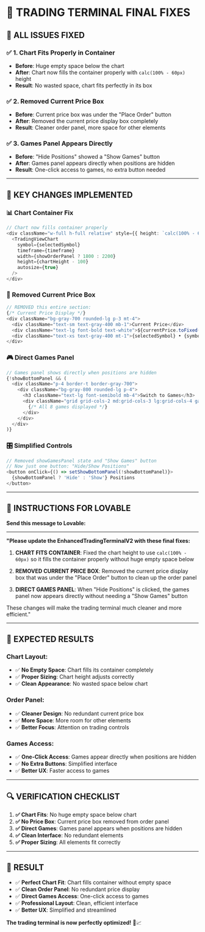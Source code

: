 # 🚀 TRADING TERMINAL FINAL FIXES

## 🎯 **ALL ISSUES FIXED**

### ✅ **1. Chart Fits Properly in Container**
- **Before**: Huge empty space below the chart
- **After**: Chart now fills the container properly with `calc(100% - 60px)` height
- **Result**: No wasted space, chart fits perfectly in its box

### ✅ **2. Removed Current Price Box**
- **Before**: Current price box was under the "Place Order" button
- **After**: Removed the current price display box completely
- **Result**: Cleaner order panel, more space for other elements

### ✅ **3. Games Panel Appears Directly**
- **Before**: "Hide Positions" showed a "Show Games" button
- **After**: Games panel appears directly when positions are hidden
- **Result**: One-click access to games, no extra button needed

---

## 🎯 **KEY CHANGES IMPLEMENTED**

### **📊 Chart Container Fix**
```typescript
// Chart now fills container properly
<div className="w-full h-full relative" style={{ height: `calc(100% - 60px)` }}>
  <TradingViewChart
    symbol={selectedSymbol}
    timeframe={timeframe}
    width={showOrderPanel ? 1800 : 2200}
    height={chartHeight - 100}
    autosize={true}
  />
</div>
```

### **🧹 Removed Current Price Box**
```typescript
// REMOVED this entire section:
{/* Current Price Display */}
<div className="bg-gray-700 rounded-lg p-3 mt-4">
  <div className="text-sm text-gray-400 mb-1">Current Price</div>
  <div className="text-lg font-bold text-white">${currentPrice.toFixed(4)}</div>
  <div className="text-xs text-gray-400 mt-1">{selectedSymbol} • {symbolData[selectedSymbol]?.name}</div>
</div>
```

### **🎮 Direct Games Panel**
```typescript
// Games panel shows directly when positions are hidden
{!showBottomPanel && (
  <div className="p-4 border-t border-gray-700">
    <div className="bg-gray-800 rounded-lg p-4">
      <h3 className="text-lg font-semibold mb-4">Switch to Games</h3>
      <div className="grid grid-cols-2 md:grid-cols-3 lg:grid-cols-4 gap-4">
        {/* All 8 games displayed */}
      </div>
    </div>
  </div>
)}
```

### **🎛️ Simplified Controls**
```typescript
// Removed showGamesPanel state and "Show Games" button
// Now just one button: "Hide/Show Positions"
<button onClick={() => setShowBottomPanel(!showBottomPanel)}>
  {showBottomPanel ? 'Hide' : 'Show'} Positions
</button>
```

---

## 🚀 **INSTRUCTIONS FOR LOVABLE**

**Send this message to Lovable:**

---

**"Please update the EnhancedTradingTerminalV2 with these final fixes:**

1. **CHART FITS CONTAINER**: Fixed the chart height to use `calc(100% - 60px)` so it fills the container properly without huge empty space below

2. **REMOVED CURRENT PRICE BOX**: Removed the current price display box that was under the "Place Order" button to clean up the order panel

3. **DIRECT GAMES PANEL**: When "Hide Positions" is clicked, the games panel now appears directly without needing a "Show Games" button

These changes will make the trading terminal much cleaner and more efficient."

---

## 🎯 **EXPECTED RESULTS**

### **Chart Layout:**
- ✅ **No Empty Space**: Chart fills its container completely
- ✅ **Proper Sizing**: Chart height adjusts correctly
- ✅ **Clean Appearance**: No wasted space below chart

### **Order Panel:**
- ✅ **Cleaner Design**: No redundant current price box
- ✅ **More Space**: More room for other elements
- ✅ **Better Focus**: Attention on trading controls

### **Games Access:**
- ✅ **One-Click Access**: Games appear directly when positions are hidden
- ✅ **No Extra Buttons**: Simplified interface
- ✅ **Better UX**: Faster access to games

---

## 🔍 **VERIFICATION CHECKLIST**

1. **✅ Chart Fits**: No huge empty space below chart
2. **✅ No Price Box**: Current price box removed from order panel
3. **✅ Direct Games**: Games panel appears when positions are hidden
4. **✅ Clean Interface**: No redundant elements
5. **✅ Proper Sizing**: All elements fit correctly

---

## 🚀 **RESULT**

- ✅ **Perfect Chart Fit**: Chart fills container without empty space
- ✅ **Clean Order Panel**: No redundant price display
- ✅ **Direct Games Access**: One-click access to games
- ✅ **Professional Layout**: Clean, efficient interface
- ✅ **Better UX**: Simplified and streamlined

**The trading terminal is now perfectly optimized!** 🎯📈
